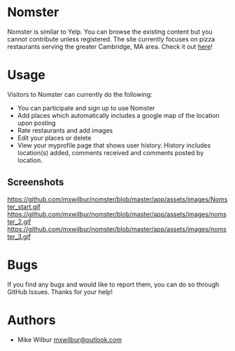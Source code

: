
# Nomster

Nomster is similar to Yelp. You can browse the existing content but you cannot contribute unless registered. The site currently focuses on pizza restaurants serving the greater Cambridge, MA area. Check it out [here](https://nomster-mike-wilbur.herokuapp.com "here")!

# Usage

Visitors to Nomster can currently do the following:
- You can participate and sign up to use Nomster
- Add places which automatically includes a google map of the location upon posting
- Rate restaurants and add images
- Edit your places or delete
- View your myprofile page that shows user history. History includes location(s) added, comments received and comments posted by location.

## Screenshots

https://github.com/mxwilbur/nomster/blob/master/app/assets/images/Nomster_start.gif
https://github.com/mxwilbur/nomster/blob/master/app/assets/images/nomster_2.gif
https://github.com/mxwilbur/nomster/blob/master/app/assets/images/nomster_3.gif

# Bugs

If you find any bugs and would like to report them, you can do so through GitHub Issues. Thanks for your help!

# Authors

- Mike Wilbur <mxwilbur@outlook.com>
